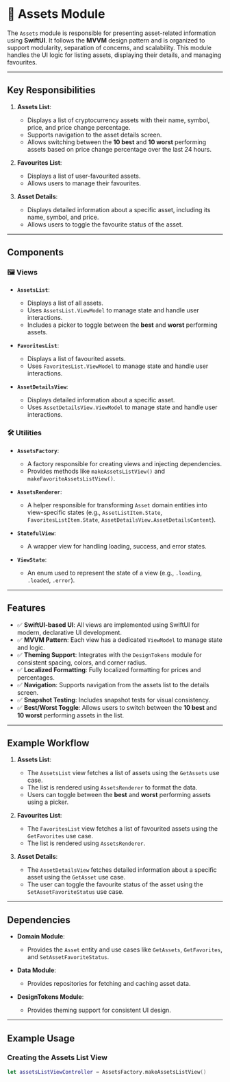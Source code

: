 # 📂 Assets Module

The `Assets` module is responsible for presenting asset-related information using **SwiftUI**. It follows the **MVVM** design pattern and is organized to support modularity, separation of concerns, and scalability. This module handles the UI logic for listing assets, displaying their details, and managing favourites.

---

## Key Responsibilities

1. **Assets List**:
   - Displays a list of cryptocurrency assets with their name, symbol, price, and price change percentage.
   - Supports navigation to the asset details screen.
   - Allows switching between the **10 best** and **10 worst** performing assets based on price change percentage over the last 24 hours.

2. **Favourites List**:
   - Displays a list of user-favourited assets.
   - Allows users to manage their favourites.

3. **Asset Details**:
   - Displays detailed information about a specific asset, including its name, symbol, and price.
   - Allows users to toggle the favourite status of the asset.

---

## Components

### 🖼 Views

- **`AssetsList`**:
  - Displays a list of all assets.
  - Uses `AssetsList.ViewModel` to manage state and handle user interactions.
  - Includes a picker to toggle between the **best** and **worst** performing assets.

- **`FavoritesList`**:
  - Displays a list of favourited assets.
  - Uses `FavoritesList.ViewModel` to manage state and handle user interactions.

- **`AssetDetailsView`**:
  - Displays detailed information about a specific asset.
  - Uses `AssetDetailsView.ViewModel` to manage state and handle user interactions.

### 🛠 Utilities

- **`AssetsFactory`**:
  - A factory responsible for creating views and injecting dependencies.
  - Provides methods like `makeAssetsListView()` and `makeFavoriteAssetsListView()`.

- **`AssetsRenderer`**:
  - A helper responsible for transforming `Asset` domain entities into view-specific states (e.g., `AssetListItem.State`, `FavoritesListItem.State`, `AssetDetailsView.AssetDetailsContent`).

- **`StatefulView`**:
  - A wrapper view for handling loading, success, and error states.

- **`ViewState`**:
  - An enum used to represent the state of a view (e.g., `.loading`, `.loaded`, `.error`).

---

## Features

- ✅ **SwiftUI-based UI**: All views are implemented using SwiftUI for modern, declarative UI development.
- ✅ **MVVM Pattern**: Each view has a dedicated `ViewModel` to manage state and logic.
- ✅ **Theming Support**: Integrates with the `DesignTokens` module for consistent spacing, colors, and corner radius.
- ✅ **Localized Formatting**: Fully localized formatting for prices and percentages.
- ✅ **Navigation**: Supports navigation from the assets list to the details screen.
- ✅ **Snapshot Testing**: Includes snapshot tests for visual consistency.
- ✅ **Best/Worst Toggle**: Allows users to switch between the **10 best** and **10 worst** performing assets in the list.

---

## Example Workflow

1. **Assets List**:
   - The `AssetsList` view fetches a list of assets using the `GetAssets` use case.
   - The list is rendered using `AssetsRenderer` to format the data.
   - Users can toggle between the **best** and **worst** performing assets using a picker.

2. **Favourites List**:
   - The `FavoritesList` view fetches a list of favourited assets using the `GetFavorites` use case.
   - The list is rendered using `AssetsRenderer`.

3. **Asset Details**:
   - The `AssetDetailsView` fetches detailed information about a specific asset using the `GetAsset` use case.
   - The user can toggle the favourite status of the asset using the `SetAssetFavoriteStatus` use case.

---

## Dependencies

- **Domain Module**:
  - Provides the `Asset` entity and use cases like `GetAssets`, `GetFavorites`, and `SetAssetFavoriteStatus`.

- **Data Module**:
  - Provides repositories for fetching and caching asset data.

- **DesignTokens Module**:
  - Provides theming support for consistent UI design.

---

## Example Usage

### Creating the Assets List View

```swift
let assetsListViewController = AssetsFactory.makeAssetsListView()
```